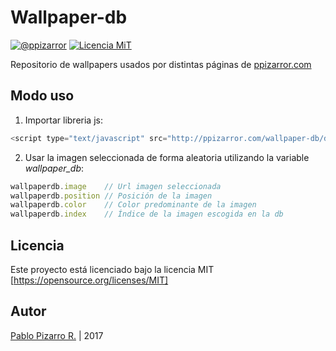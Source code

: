 # Wallpaper-db
[![@ppizarror](http://latex.ppizarror.com/Template-Informe/resources/autor2.svg)](http://ppizarror.com)
[![Licencia MiT](http://latex.ppizarror.com/Template-Informe/resources/Licencia-MIT-blue.svg)](https://opensource.org/licenses/MIT/)<br>

Repositorio de wallpapers usados por distintas páginas de <a href="http://ppizarror.com/">ppizarror.com</a>

## Modo uso

1. Importar libreria js:
    
```javascript
<script type="text/javascript" src="http://ppizarror.com/wallpaper-db/db.min.js"></script>
```

2. Usar la imagen seleccionada de forma aleatoria utilizando la variable *wallpaper_db*:

```javascript
wallpaperdb.image    // Url imagen seleccionada
wallpaperdb.position // Posición de la imagen
wallpaperdb.color    // Color predominante de la imagen
wallpaperdb.index    // Índice de la imagen escogida en la db
```

## Licencia
Este proyecto está licenciado bajo la licencia MIT [https://opensource.org/licenses/MIT]

## Autor
<a href="http://ppizarror.com">Pablo Pizarro R.</a> | 2017